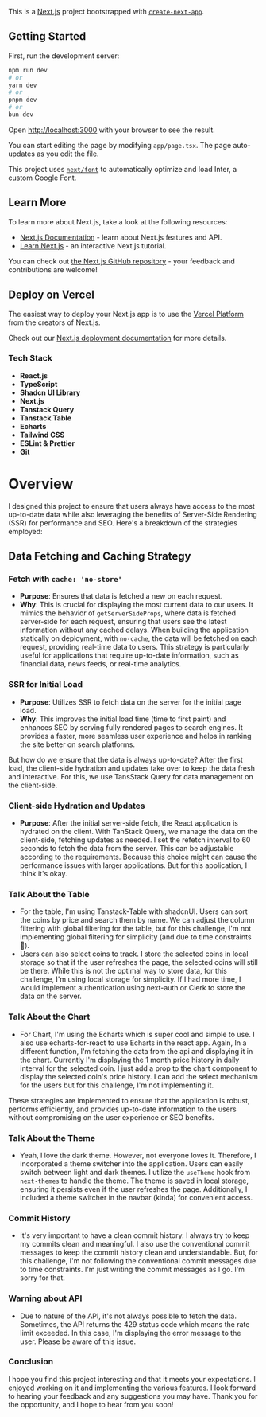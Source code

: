 This is a [Next.js](https://nextjs.org/) project bootstrapped with [`create-next-app`](https://github.com/vercel/next.js/tree/canary/packages/create-next-app).

## Getting Started

First, run the development server:

```bash
npm run dev
# or
yarn dev
# or
pnpm dev
# or
bun dev
```

Open [http://localhost:3000](http://localhost:3000) with your browser to see the result.

You can start editing the page by modifying `app/page.tsx`. The page auto-updates as you edit the file.

This project uses [`next/font`](https://nextjs.org/docs/basic-features/font-optimization) to automatically optimize and load Inter, a custom Google Font.

## Learn More

To learn more about Next.js, take a look at the following resources:

- [Next.js Documentation](https://nextjs.org/docs) - learn about Next.js features and API.
- [Learn Next.js](https://nextjs.org/learn) - an interactive Next.js tutorial.

You can check out [the Next.js GitHub repository](https://github.com/vercel/next.js/) - your feedback and contributions are welcome!

## Deploy on **Vercel**

The easiest way to deploy your Next.js app is to use the [Vercel Platform](https://vercel.com/new?utm_medium=default-template&filter=next.js&utm_source=create-next-app&utm_campaign=create-next-app-readme) from the creators of Next.js.

Check out our [Next.js deployment documentation](https://nextjs.org/docs/deployment) for more details.

### Tech Stack

- **React.js**
- **TypeScript**
- **Shadcn UI Library**
- **Next.js**
- **Tanstack Query**
- **Tanstack Table**
- **Echarts**
- **Tailwind CSS**
- **ESLint & Prettier**
- **Git**

# Overview

I designed this project to ensure that users always have access to the most up-to-date data while also leveraging the benefits of Server-Side Rendering (SSR) for performance and SEO. Here's a breakdown of the strategies employed:

## Data Fetching and Caching Strategy

### Fetch with `cache: 'no-store'`

- **Purpose**: Ensures that data is fetched a new on each request.
- **Why**: This is crucial for displaying the most current data to our users. It mimics the behavior of `getServerSideProps`, where data is fetched server-side for each request, ensuring that users see the latest information without any cached delays. When building the application statically on deployment, with `no-cache`, the data will be fetched on each request, providing real-time data to users. This strategy is particularly useful for applications that require up-to-date information, such as financial data, news feeds, or real-time analytics.

### SSR for Initial Load

- **Purpose**: Utilizes SSR to fetch data on the server for the initial page load.
- **Why**: This improves the initial load time (time to first paint) and enhances SEO by serving fully rendered pages to search engines. It provides a faster, more seamless user experience and helps in ranking the site better on search platforms.

But how do we ensure that the data is always up-to-date? After the first load, the client-side hydration and updates take over to keep the data fresh and interactive. For this, we use TansStack Query for data management on the client-side.

### Client-side Hydration and Updates

- **Purpose**: After the initial server-side fetch, the React application is hydrated on the client. With TanStack Query, we manage the data on the client-side, fetching updates as needed. I set the refetch interval to 60 seconds to fetch the data from the server. This can be adjustable according to the requirements. Because this choice might can cause the performance issues with larger applications. But for this application, I think it's okay.

### Talk About the Table

- For the table, I'm using Tanstack-Table with shadcnUI. Users can sort the coins by price and search them by name. We can adjust the column filtering with global filtering for the table, but for this challenge, I'm not implementing global filtering for simplicity (and due to time constraints 🙂).
- Users can also select coins to track. I store the selected coins in local storage so that if the user refreshes the page, the selected coins will still be there. While this is not the optimal way to store data, for this challenge, I'm using local storage for simplicity. If I had more time, I would implement authentication using next-auth or Clerk to store the data on the server.

### Talk About the Chart

- For Chart, I'm using the Echarts which is super cool and simple to use. I also use echarts-for-react to use Echarts in the react app. Again, In a different function, I'm fetching the data from the api and displaying it in the chart. Currently I'm displaying the 1 month price history in daily interval for the selected coin. I just add a prop to the chart component to display the selected coin's price history. I can add the select mechanism for the users but for this challenge, I'm not implementing it.

These strategies are implemented to ensure that the application is robust, performs efficiently, and provides up-to-date information to the users without compromising on the user experience or SEO benefits.

### Talk About the Theme

- Yeah, I love the dark theme. However, not everyone loves it. Therefore, I incorporated a theme switcher into the application. Users can easily switch between light and dark themes. I utilize the `useTheme` hook from `next-themes` to handle the theme. The theme is saved in local storage, ensuring it persists even if the user refreshes the page. Additionally, I included a theme switcher in the navbar (kinda) for convenient access.

### Commit History

- It's very important to have a clean commit history. I always try to keep my commits clean and meaningful. I also use the conventional commit messages to keep the commit history clean and understandable. But, for this challenge, I'm not following the conventional commit messages due to time constraints. I'm just writing the commit messages as I go. I'm sorry for that.

### Warning about API

- Due to nature of the API, it's not always possible to fetch the data. Sometimes, the API returns the 429 status code which means the rate limit exceeded. In this case, I'm displaying the error message to the user. Please be aware of this issue.

### Conclusion

I hope you find this project interesting and that it meets your expectations. I enjoyed working on it and implementing the various features. I look forward to hearing your feedback and any suggestions you may have. Thank you for the opportunity, and I hope to hear from you soon!
